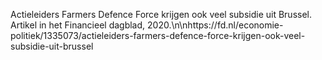 Actieleiders Farmers Defence Force krijgen ook veel subsidie uit Brussel. Artikel in het Financieel dagblad, 2020.\n\nhttps://fd.nl/economie-politiek/1335073/actieleiders-farmers-defence-force-krijgen-ook-veel-subsidie-uit-brussel